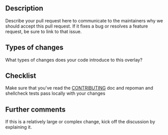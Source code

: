 ## Description

Describe your pull request here to communicate to the maintainers why we should accept this pull request. If it fixes a bug or resolves a feature request, be sure to link to that issue.

## Types of changes

What types of changes does your code introduce to this overlay?

## Checklist

Make sure that you've read the [CONTRIBUTING](https://github.com/SpiderX/portage-overlay/blob/master/CONTRIBUTING.md) doc
and repoman and shellcheck tests pass locally with your changes

## Further comments

If this is a relatively large or complex change, kick off the discussion by explaining it.
